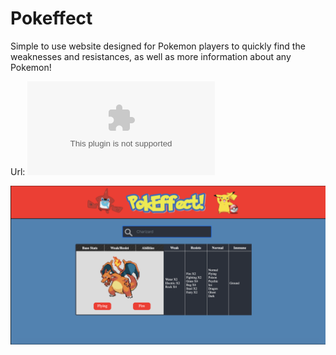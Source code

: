 # Pokeffect
Simple to use website designed for Pokemon players to quickly find the weaknesses and resistances, as well as more information about any Pokemon!

Url: ![Pokeffect Website](stark-earth-27044.herokuapp.com)

![](pokeffect.png)
